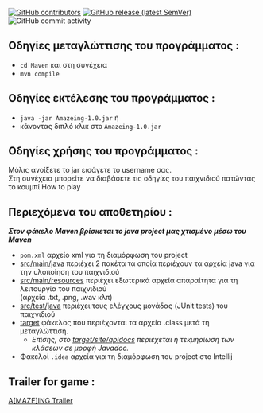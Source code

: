 [<img alt="GitHub contributors" src="https://img.shields.io/github/contributors/panos-span/Hack-you">](https://github.com/panos-span/Hack-you/graphs/contributors)   [<img alt="GitHub release (latest SemVer)" src="https://img.shields.io/github/v/release/panos-span/Hack-you">](https://github.com/panos-span/Hack-you/releases/tag/v1.0) ![GitHub commit activity](https://img.shields.io/github/commit-activity/m/panos-span/Hack-you?color=orange&style=flat-square)

## Οδηγίες μεταγλώττισης του προγράμματος : 
* `cd Maven` και στη συνέχεια 
* `mvn compile`

## Οδηγίες εκτέλεσης του προγράμματος : 
* `java -jar Amazeing-1.0.jar` ή 
* κάνοντας διπλό κλικ στο `Amazeing-1.0.jar`

## Οδηγίες χρήσης του προγράμματος : 
Μόλις ανοίξετε το jar εισάγετε το username σας.  
Στη συνέχεια μπορείτε να διαβάσετε τις οδηγίες του παιχνιδιού πατώντας το κουμπί How to play

## Περιεχόμενα του αποθετηρίου :
**_Στον φάκελο Maven βρίσκεται το java project μας χτισμένο μέσω του Maven_**
* `pom.xml` αρχείο xml για τη διαμόρφωση του project
* [src/main/java](Maven/src/main/java) περιέχει 2 πακέτα τα οποία περιέχουν τα αρχεία java για την υλοποίηση του παιχνιδιού
* [src/main/resources](Maven/src/main/resources) περιέχει εξωτερικά αρχεία απαραίτητα για τη λειτουργία του παιχνιδιού   
  (αρχεία .txt, .png, .wav κλπ)
* [src/test/java](Maven/src/test/java) περιέχει τους ελέγχους μονάδας (JUnit tests) του παιχνιδιού
* [target](Maven/target) φάκελος που περιέχονται τα αρχεία .class μετά τη μεταγλώττιση. 
  - _Επίσης, στο [target/site/apidocs](Maven/target/site/apidocs) περιέχεται η τεκμηρίωση των κλάσεων σε μορφή Javadoc._
* Φακελοί `.idea` αρχεία για τη διαμόρφωση του project στο Intellij

## Trailer for game :   
[A[MAZE]ING Trailer](https://www.youtube.com/watch?v=eTh9oq79dy0)
